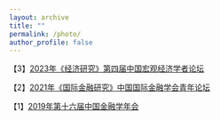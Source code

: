 ```yaml
---
layout: archive
title: ""
permalink: /photo/
author_profile: false
---
```



【3】<a href="https://jie-mao.github.io/photo03/">2023年《经济研究》第四届中国宏观经济学者论坛</a>

【2】<a href="https://jie-mao.github.io/photo02/">2021年《国际金融研究》中国国际金融学会青年论坛</a>

【1】<a href="https://jie-mao.github.io/photo01/">2019年第十六届中国金融学年会</a>


